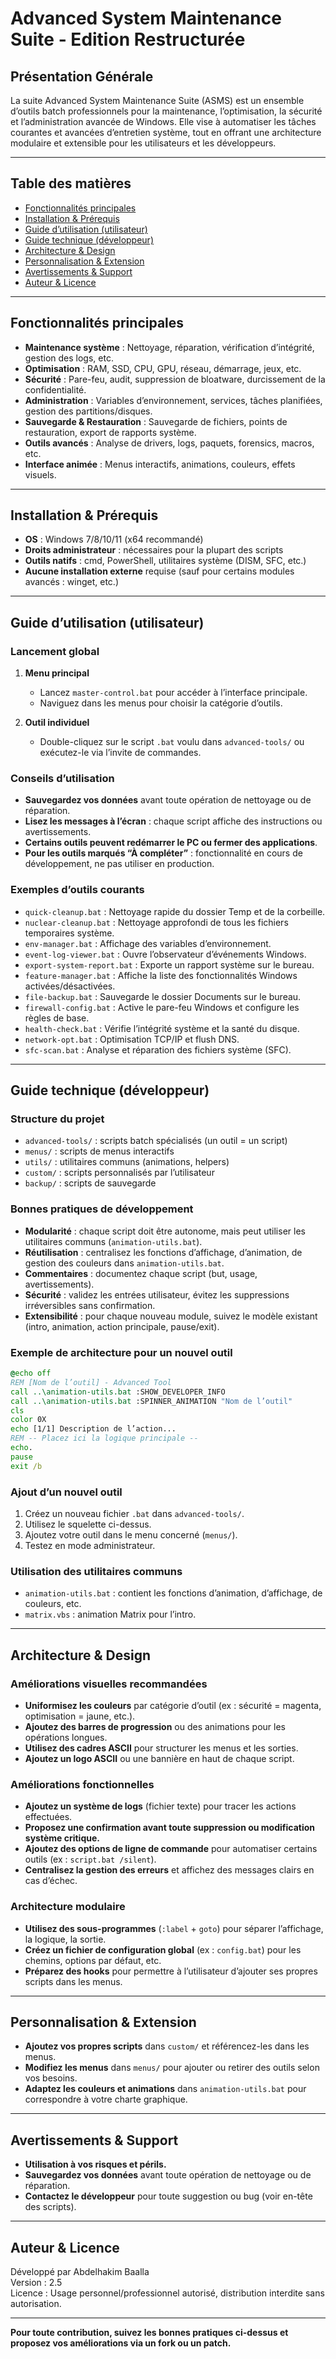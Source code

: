 # Advanced System Maintenance Suite - Edition Restructurée

## Présentation Générale

La suite Advanced System Maintenance Suite (ASMS) est un ensemble d’outils batch professionnels pour la maintenance, l’optimisation, la sécurité et l’administration avancée de Windows. Elle vise à automatiser les tâches courantes et avancées d’entretien système, tout en offrant une architecture modulaire et extensible pour les utilisateurs et les développeurs.

---

## Table des matières

- [Fonctionnalités principales](#fonctionnalités-principales)
- [Installation & Prérequis](#installation--prérequis)
- [Guide d’utilisation (utilisateur)](#guide-dutilisation-utilisateur)
- [Guide technique (développeur)](#guide-technique-développeur)
- [Architecture & Design](#architecture--design)
- [Personnalisation & Extension](#personnalisation--extension)
- [Avertissements & Support](#avertissements--support)
- [Auteur & Licence](#auteur--licence)

---

## Fonctionnalités principales

- **Maintenance système** : Nettoyage, réparation, vérification d’intégrité, gestion des logs, etc.
- **Optimisation** : RAM, SSD, CPU, GPU, réseau, démarrage, jeux, etc.
- **Sécurité** : Pare-feu, audit, suppression de bloatware, durcissement de la confidentialité.
- **Administration** : Variables d’environnement, services, tâches planifiées, gestion des partitions/disques.
- **Sauvegarde & Restauration** : Sauvegarde de fichiers, points de restauration, export de rapports système.
- **Outils avancés** : Analyse de drivers, logs, paquets, forensics, macros, etc.
- **Interface animée** : Menus interactifs, animations, couleurs, effets visuels.

---

## Installation & Prérequis

- **OS** : Windows 7/8/10/11 (x64 recommandé)
- **Droits administrateur** : nécessaires pour la plupart des scripts
- **Outils natifs** : cmd, PowerShell, utilitaires système (DISM, SFC, etc.)
- **Aucune installation externe** requise (sauf pour certains modules avancés : winget, etc.)

---

## Guide d’utilisation (utilisateur)

### Lancement global

1. **Menu principal**
   - Lancez `master-control.bat` pour accéder à l’interface principale.
   - Naviguez dans les menus pour choisir la catégorie d’outils.

2. **Outil individuel**
   - Double-cliquez sur le script `.bat` voulu dans `advanced-tools/` ou exécutez-le via l’invite de commandes.

### Conseils d’utilisation

- **Sauvegardez vos données** avant toute opération de nettoyage ou de réparation.
- **Lisez les messages à l’écran** : chaque script affiche des instructions ou avertissements.
- **Certains outils peuvent redémarrer le PC ou fermer des applications**.
- **Pour les outils marqués “À compléter”** : fonctionnalité en cours de développement, ne pas utiliser en production.

### Exemples d’outils courants

- `quick-cleanup.bat` : Nettoyage rapide du dossier Temp et de la corbeille.
- `nuclear-cleanup.bat` : Nettoyage approfondi de tous les fichiers temporaires système.
- `env-manager.bat` : Affichage des variables d’environnement.
- `event-log-viewer.bat` : Ouvre l’observateur d’événements Windows.
- `export-system-report.bat` : Exporte un rapport système sur le bureau.
- `feature-manager.bat` : Affiche la liste des fonctionnalités Windows activées/désactivées.
- `file-backup.bat` : Sauvegarde le dossier Documents sur le bureau.
- `firewall-config.bat` : Active le pare-feu Windows et configure les règles de base.
- `health-check.bat` : Vérifie l’intégrité système et la santé du disque.
- `network-opt.bat` : Optimisation TCP/IP et flush DNS.
- `sfc-scan.bat` : Analyse et réparation des fichiers système (SFC).

---

## Guide technique (développeur)

### Structure du projet

- `advanced-tools/` : scripts batch spécialisés (un outil = un script)
- `menus/` : scripts de menus interactifs
- `utils/` : utilitaires communs (animations, helpers)
- `custom/` : scripts personnalisés par l’utilisateur
- `backup/` : scripts de sauvegarde

### Bonnes pratiques de développement

- **Modularité** : chaque script doit être autonome, mais peut utiliser les utilitaires communs (`animation-utils.bat`).
- **Réutilisation** : centralisez les fonctions d’affichage, d’animation, de gestion des couleurs dans `animation-utils.bat`.
- **Commentaires** : documentez chaque script (but, usage, avertissements).
- **Sécurité** : validez les entrées utilisateur, évitez les suppressions irréversibles sans confirmation.
- **Extensibilité** : pour chaque nouveau module, suivez le modèle existant (intro, animation, action principale, pause/exit).

### Exemple de architecture pour un nouvel outil

```bat
@echo off
REM [Nom de l’outil] - Advanced Tool
call ..\animation-utils.bat :SHOW_DEVELOPER_INFO
call ..\animation-utils.bat :SPINNER_ANIMATION "Nom de l’outil"
cls
color 0X
echo [1/1] Description de l’action...
REM -- Placez ici la logique principale --
echo.
pause
exit /b
```

### Ajout d’un nouvel outil

1. Créez un nouveau fichier `.bat` dans `advanced-tools/`.
2. Utilisez le squelette ci-dessus.
3. Ajoutez votre outil dans le menu concerné (`menus/`).
4. Testez en mode administrateur.

### Utilisation des utilitaires communs

- `animation-utils.bat` : contient les fonctions d’animation, d’affichage, de couleurs, etc.
- `matrix.vbs` : animation Matrix pour l’intro.

---

## Architecture & Design

### Améliorations visuelles recommandées

- **Uniformisez les couleurs** par catégorie d’outil (ex : sécurité = magenta, optimisation = jaune, etc.).
- **Ajoutez des barres de progression** ou des animations pour les opérations longues.
- **Utilisez des cadres ASCII** pour structurer les menus et les sorties.
- **Ajoutez un logo ASCII** ou une bannière en haut de chaque script.

### Améliorations fonctionnelles

- **Ajoutez un système de logs** (fichier texte) pour tracer les actions effectuées.
- **Proposez une confirmation avant toute suppression ou modification système critique.**
- **Ajoutez des options de ligne de commande** pour automatiser certains outils (ex : `script.bat /silent`).
- **Centralisez la gestion des erreurs** et affichez des messages clairs en cas d’échec.

### Architecture modulaire

- **Utilisez des sous-programmes** (`:label` + `goto`) pour séparer l’affichage, la logique, la sortie.
- **Créez un fichier de configuration global** (ex : `config.bat`) pour les chemins, options par défaut, etc.
- **Préparez des hooks** pour permettre à l’utilisateur d’ajouter ses propres scripts dans les menus.

---

## Personnalisation & Extension

- **Ajoutez vos propres scripts** dans `custom/` et référencez-les dans les menus.
- **Modifiez les menus** dans `menus/` pour ajouter ou retirer des outils selon vos besoins.
- **Adaptez les couleurs et animations** dans `animation-utils.bat` pour correspondre à votre charte graphique.

---

## Avertissements & Support

- **Utilisation à vos risques et périls.**
- **Sauvegardez vos données** avant toute opération de nettoyage ou de réparation.
- **Contactez le développeur** pour toute suggestion ou bug (voir en-tête des scripts).

---

## Auteur & Licence

Développé par Abdelhakim Baalla  
Version : 2.5  
Licence : Usage personnel/professionnel autorisé, distribution interdite sans autorisation.

---

**Pour toute contribution, suivez les bonnes pratiques ci-dessus et proposez vos améliorations via un fork ou un patch.**
